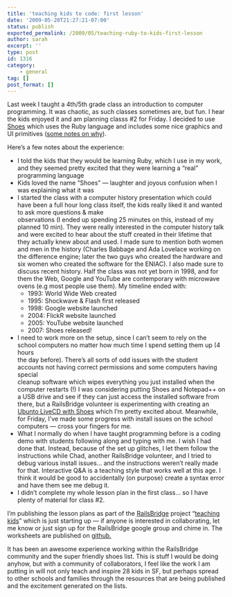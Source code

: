 ```yaml
---
title: 'teaching kids to code: first lesson'
date: '2009-05-20T21:27:21-07:00'
status: publish
exported_permalink: /2009/05/teaching-ruby-to-kids-first-lesson
author: sarah
excerpt: ''
type: post
id: 1316
category:
    - general
tag: []
post_format: []
---
```

Last week I taught a 4th/5th grade class an introduction to computer programming. It was chaotic, as such classes sometimes are, but fun. I hear the kids enjoyed it and am planning classs #2 for Friday. I decided to use [Shoes](http://shoooes.net/) which uses the Ruby language and includes some nice graphics and UI primitives ([some notes on why](http://news.gmane.org/gmane.comp.lib.shoes)).

Here’s a few notes about the experience:

- I told the kids that they would be learning Ruby, which I use in my work, and they seemed pretty excited that they were learning a “real” programming language
- Kids loved the name “Shoes” — laughter and joyous confusion when I was explaining what it was
- I started the class with a computer history presentation which could have been a full hour long class itself, the kids really liked it and wanted to ask more questions &amp; make  
  observations (I ended up spending 25 minutes on this, instead of my planned 10 min). They were really interested in the computer history talk and were excited to hear about the stuff created in their lifetime that they actually knew about and used. I made sure to mention both women and men in the history (Charles Babbage and Ada Lovelace working on the difference engine; later the two guys who created the hardware and six women who created the software for the ENIAC). I also made sure to discuss recent history. Half the class was not yet born in 1998, and for them the Web, Google and YouTube are contemporary with microwave ovens (e.g most people use them). My timeline ended with: 
  - 1993: World Wide Web created
  - 1995: Shockwave &amp; Flash first released
  - 1998: Google website launched
  - 2004: FlickR website launched
  - 2005: YouTube website launched
  - 2007: Shoes released!
- I need to work more on the setup, since I can’t seem to rely on the school computers no matter how much time I spend setting them up (4 hours  
  the day before). There’s all sorts of odd issues with the student accounts not having correct permissions and some computers having special  
  cleanup software which wipes everything you just installed when the computer restarts (!) I was considering putting Shoes and Notepad++ on a USB drive and see if they can just access the installed software from there, but a RailsBridge volunteer is experimenting with creating an [Ubunto LiveCD with Shoes](http://groups.google.com/group/railsbridge/browse_thread/thread/a73b9d5e7884a5a8) which I’m pretty excited about. Meanwhile, for Friday, I’ve made some progress with install issues on the school computers — cross your fingers for me.
- What I normally do when I have taught programming before is a coding demo with students following along and typing with me. I wish I had done that. Instead, because of the set up glitches, I let them follow the instructions while Chad, another RailsBridge volunteer, and I tried to debug various install issues… and the instructions weren’t really made for that. Interactive Q&amp;A is a teaching style that works well at this age. I think it would be good to accidentally (on purpose) create a syntax error and have them see me debug it.
- I didn’t complete my whole lesson plan in the first class… so I have plenty of material for class #2.

I’m publishing the lesson plans as part of the [RailsBridge](http://railsbridge.org) project “[teaching kids](http://teachingkids.railsbridge.org)” which is just starting up — if anyone is interested in collaborating, let me know or just sign up for the RailsBridge google group and chime in. The worksheets are published on [github.](http://github.com/railsbridge/teachingkids/tree/master)

It has been an awesome experience working within the RailsBridge community and the super friendly shoes list. This is stuff I would be doing anyhow, but with a community of collaborators, I feel like the work I am putting in will not only teach and inspire 28 kids in SF, but perhaps spread to other schools and families through the resources that are being published and the excitement generated on the lists.